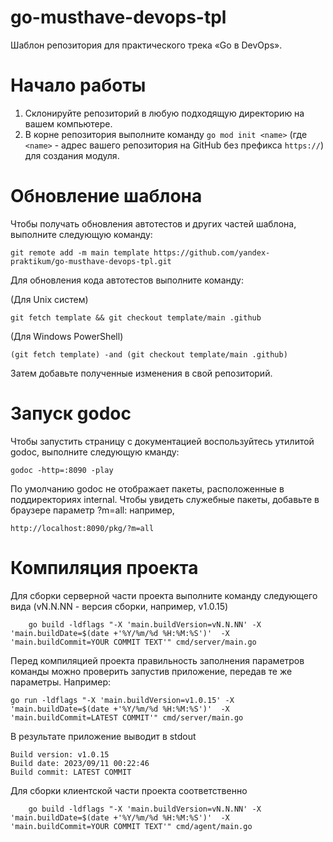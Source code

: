 # go-musthave-devops-tpl

Шаблон репозитория для практического трека «Go в DevOps».

# Начало работы

1. Склонируйте репозиторий в любую подходящую директорию на вашем компьютере.
2. В корне репозитория выполните команду `go mod init <name>` (где `<name>` - адрес вашего репозитория на GitHub без префикса `https://`) для создания модуля.

# Обновление шаблона

Чтобы получать обновления автотестов и других частей шаблона, выполните следующую команду:

```
git remote add -m main template https://github.com/yandex-praktikum/go-musthave-devops-tpl.git
```

Для обновления кода автотестов выполните команду:

(Для Unix систем)

```
git fetch template && git checkout template/main .github
```

(Для Windows PowerShell)

```
(git fetch template) -and (git checkout template/main .github)
```

Затем добавьте полученные изменения в свой репозиторий.

# Запуск godoc 

Чтобы запустить страницу с документацией воспользуйтесь утилитой godoc, выполните следующую кманду: 
```
godoc -http=:8090 -play
```
По умолчанию godoc не отображает пакеты, расположенные в поддиректориях internal. 
Чтобы увидеть служебные пакеты, добавьте в браузере параметр ?m=all: например, 
```
http://localhost:8090/pkg/?m=all
```
# Компиляция проекта
Для сборки серверной части проекта выполните команду следующего вида (vN.N.NN - версия сборки, например, v1.0.15)
```
	go build -ldflags "-X 'main.buildVersion=vN.N.NN' -X 'main.buildDate=$(date +'%Y/%m/%d %H:%M:%S')'  -X 'main.buildCommit=YOUR COMMIT TEXT'" cmd/server/main.go

```
Перед компиляцией проекта правильность заполнения параметров команды можно проверить запустив приложение, передав те же параметры. Например: 
```
go run -ldflags "-X 'main.buildVersion=v1.0.15' -X 'main.buildDate=$(date +'%Y/%m/%d %H:%M:%S')'  -X 'main.buildCommit=LATEST COMMIT'" cmd/server/main.go

 ```
В результате приложение выводит в stdout 

```
Build version: v1.0.15
Build date: 2023/09/11 00:22:46
Build commit: LATEST COMMIT

```
Для сборки клиентской части проекта соответственно
```
	go build -ldflags "-X 'main.buildVersion=vN.N.NN' -X 'main.buildDate=$(date +'%Y/%m/%d %H:%M:%S')'  -X 'main.buildCommit=YOUR COMMIT TEXT'" cmd/agent/main.go

```
